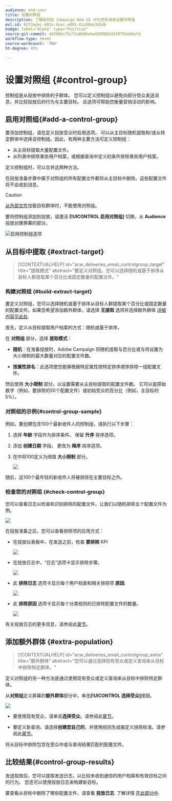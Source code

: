 ```yaml
---
audience: end-user
title: 设置对照组
description: 了解如何在 Campaign Web UI 中为您的消息设置对照组
exl-id: 02f3adec-681a-4cec-a895-41c80eb345db
badge: label="Alpha" type="Positive"
source-git-commit: a92066cf5cf2a8b86ebad2098624259792eb8afd
workflow-type: tm+mt
source-wordcount: '764'
ht-degree: 45%

---
```


# 设置对照组 {#control-group}

控制组是从投放中排除的子群体。 您可以定义控制组以避免向部分受众发送消息，并比较投放后的行为与主要目标。 此选项可帮助您衡量营销活动的影响。

## 启用对照组{#add-a-control-group}

要添加控制组，请在定义投放受众时启用选项。 可以从主目标随机提取和/或从特定群体中选择该控制组。因此，有两种主要方法可定义控制组：

* 从主目标提取大量配置文件。
* 从列表中排除某些用户档案，或根据查询中定义的条件排除某些用户档案。

定义控制组时，可以合并这两种方法。

在投放准备步骤中属于对照组的所有配置文件都将从主目标中删除。这些配置文件将不会收到消息。

>[!CAUTION]
>
>[从外部文件](file-audience.md)加载目标群体时，不能使用对照组。

要将控制组添加到投放，请激活 **[!UICONTROL 启用对照组]** 切换，从 **Audience** 投放创建屏幕的部分。

![启用控制组选项](assets/control-group1.png)


## 从目标中提取 {#extract-target}

>[!CONTEXTUALHELP]
>id="acw_deliveries_email_controlgroup_target"
>title="提取模式"
>abstract="要定义对照组，您可以选择随机或基于排序从目标人群提取某个百分比或固定数量的配置文件。"


### 构建对照组 {#build-extract-target}

要定义对照组，您可以选择随机或基于排序从目标人群提取某个百分比或固定数量的配置文件。如果您希望添加额外群体，请选择 **无提取** 选项并选择额外群体 [详细内容见此处](#extra-population).

首先，定义从目标提取用户档案的方式：随机或基于排序。

在 **对照组** 部分，选择 **提取模式**：

* **随机**：在准备投放时，Adobe Campaign 将随机提取与百分比或与将设置为大小限制的最大数量对应的配置文件数。

* **按属性排名**：此选项使您能够根据特定属性按特定排序顺序排除一组配置文件。


然后使用 **大小限制** 部分，以设置需要从主目标提取的配置文件数。 它可以是原始数字（例如，要排除的50个配置文件）或初始受众的百分比（例如，主目标的5%）。


### 对照组的示例{#control-group-sample}

例如，要创建包含100个最新收件人的控制组，请执行以下步骤：

1. 选择 **年龄** 字段作为排序条件。 保留 **升序** 排序选项。
1. 添加 **创建日期** 字段。 更改为 **降序** 排序选项。
1. 在中将100定义为阈值 **大小限制** 部分。

   ![](assets/control-group2.png)

随后，这100个最年轻的新收件人将被排除在主要目标之外。

### 检查您的对照组 {#check-control-group}

您可以查看日志以检查和识别排除的配置文件。让我们以随机排除五个配置文件为例。

![](assets/control-group4.png)

在投放准备之后，您可以查看排除项的应用方式：

* 在投放仪表板中，在发送之前，检查 **要排除** KPI

   ![](assets/control-group5.png)

* 在投放日志中，“日志”选项卡显示排除步骤。

   ![](assets/control-group-sample-logs.png)


* 此 **排除日志** 选项卡显示每个用户档案和相关排除项 **原因**.

   ![](assets/control-group6.png)

* 此 **排除原因** 选项卡显示每个分类规则的已排除配置文件的数量。

   ![](assets/control-group7.png)

有关投放日志的更多信息，请参阅此[章节](../monitor/delivery-logs.md)。

## 添加额外群体 {#extra-population}

>[!CONTEXTUALHELP]
>id="acw_deliveries_email_controlgroup_extra"
>title="额外群体"
>abstract="您可以通过选择现有受众或定义查询来从目标中排除特定群体。"

定义对照组的另一种方法是通过使用现有受众或定义查询来从目标中排除特定群体。

从&#x200B;**对照组**&#x200B;定义屏幕的&#x200B;**额外群体**&#x200B;部分中，单击&#x200B;**[!UICONTROL 选择受众]**&#x200B;按钮。

![](assets/control-group3.png)

* 要使用现有受众，请单击&#x200B;**选择受众**。请参阅此[章节](add-audience.md)。

* 要定义新查询，请选择&#x200B;**创建您自己的**，并使用规则生成器定义排除标准。请参阅此[章节](segment-builder.md)。

将从目标中排除包含在受众中或与查询结果匹配的配置文件。

## 比较结果{#control-group-results}

发送投放后，您可以提取发送日志，以比较未收到通信的用户档案和有效目标之间的行为。 您还可以使用投放日志来构建新目标。

要查看从目标中删除了哪些配置文件，请查看 **投放日志**. 了解详情 [在此部分中](#check-control-group).


